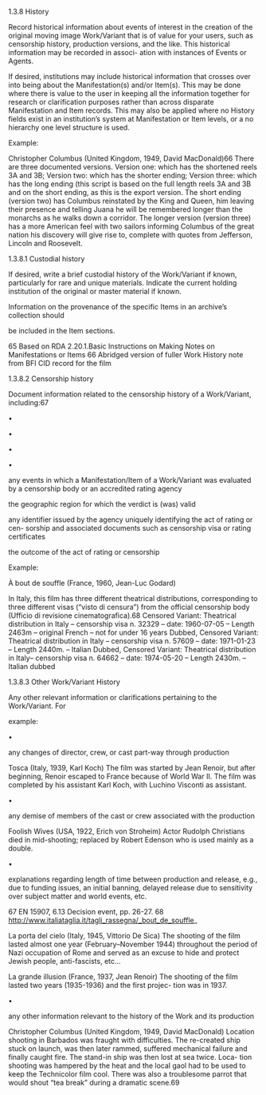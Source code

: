1.3.8 History

Record historical information about events of interest in the creation of the original
moving image Work/Variant that is of value for your users, such as censorship history,
production versions, and the like. This historical information may be recorded in associ-
ation with instances of Events or Agents.

If desired, institutions may include historical information that crosses over into being
about the Manifestation(s) and/or Item(s). This may be done where there is value to the
user in keeping all the information together for research or clarification purposes rather
than across disparate Manifestation and Item records. This may also be applied where
no History fields exist in an institution’s system at Manifestation or Item levels, or a no
hierarchy one level structure is used.

Example:

Christopher Columbus (United Kingdom, 1949, David MacDonald)66
There are three documented versions. Version one: which has the shortened reels
3A and 3B; Version two: which has the shorter ending; Version three: which has the
long ending (this script is based on the full length reels 3A and 3B and on the short
ending, as this is the export version.
The  short  ending  (version  two)  has  Columbus  reinstated  by  the  King  and  Queen,
him leaving their presence and telling Juana he will be remembered longer than the
monarchs as he walks down a corridor. The longer version (version three) has a more
American feel with two sailors informing Columbus of the great nation his discovery
will give rise to, complete with quotes from Jefferson, Lincoln and Roosevelt.

1.3.8.1 Custodial history

If desired, write a brief custodial history of the Work/Variant if known, particularly
for rare and unique materials. Indicate the current holding institution of the original or
master material if known.

Information on the provenance of the specific Items in an archive’s collection should

be included in the Item sections.

65  Based on RDA 2.20.1.Basic Instructions on Making Notes on Manifestations or Items
66  Abridged version of fuller Work History note from BFI CID record for the film



1.3.8.2 Censorship history

Document information related to the censorship history of a Work/Variant, including:67

•

•

•

•

any events in which a Manifestation/Item of a Work/Variant was evaluated by
a censorship body or an accredited rating agency

the geographic region for which the verdict is (was) valid

any identifier issued by the agency uniquely identifying the act of rating or cen-
sorship and associated documents such as censorship visa or rating certificates

the outcome of the act of rating or censorship

Example:

À bout de souffle (France, 1960, Jean-Luc Godard)

In  Italy,  this  film  has  three  different  theatrical  distributions,  corresponding  to
three different visas (“visto di censura”) from the official censorship body (Ufficio
di revisione cinematografica).68
Censored Variant: Theatrical distribution in Italy – censorship visa n. 32329 – date:
1960-07-05 – Length 2463m – original French – not for under 16 years
Dubbed, Censored Variant: Theatrical distribution in Italy – censorship visa n. 57609
– date: 1971-01-23 – Length 2440m. – Italian
Dubbed, Censored Variant: Theatrical distribution in Italy– censorship visa n. 64662
– date: 1974-05-20 – Length 2430m. – Italian dubbed

1.3.8.3 Other Work/Variant History

Any other relevant information or clarifications pertaining to the Work/Variant. For

example:

•

any changes of director, crew, or cast part-way through production

Tosca (Italy, 1939, Karl Koch)
The film was started by Jean Renoir, but after beginning, Renoir escaped
to France because of World War II. The film was completed by his assistant
Karl Koch, with Luchino Visconti as assistant.

•

any demise of members of the cast or crew associated with the production

Foolish Wives (USA, 1922, Erich von Stroheim)
Actor Rudolph Christians died in mid-shooting; replaced by Robert Edenson
who is used mainly as a double.

•

explanations regarding length of time between production and release, e.g.,
due to funding issues, an initial banning, delayed release due to sensitivity
over subject matter and world events, etc.

67  EN 15907, 6.13 Decision event, pp. 26-27.
68  http://www.italiataglia.it/tagli_rassegna/_bout_de_souffle_



La porta del cielo (Italy, 1945, Vittorio De Sica)
The shooting of the film lasted almost one year (February–November 1944)
throughout the period of Nazi occupation of Rome and served as an excuse
to hide and protect Jewish people, anti-fascists, etc...

La grande illusion (France, 1937, Jean Renoir)
The shooting of the film lasted two years (1935-1936) and the first projec-
tion was in 1937.

•

any other information relevant to the history of the Work and its production

Christopher Columbus (United Kingdom, 1949, David MacDonald)
Location shooting in Barbados was fraught with difficulties. The re-created
ship stuck on launch, was then later rammed, suffered mechanical failure
and finally caught fire. The stand-in ship was then lost at sea twice. Loca-
tion shooting was hampered by the heat and the local gaol had to be used
to keep the Technicolor film cool. There was also a troublesome parrot that
would shout “tea break” during a dramatic scene.69
